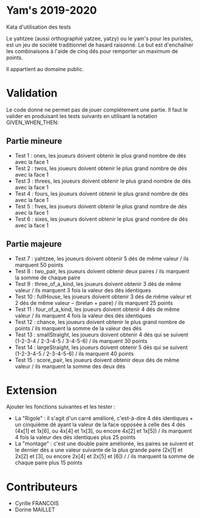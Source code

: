 # Yam's 2019-2020

Kata d'utilisation des tests

Le yahtzee (aussi orthographié yatzee, yatzy) ou le yam's pour les puristes, est un jeu de société traditionnel de hasard raisonné.
Le but est d'enchaîner les combinaisons à l'aide de cinq dés pour remporter un maximum de points. 

Il appartient au domaine public.

# Validation
Le code donné ne permet pas de jouer complétement une partie. Il faut le valider en produisant les tests suivants en utilisant la notation
GIVEN_WHEN_THEN:

## Partie mineure
- Test 1  : ones, les joueurs doivent obtenir le plus grand nombre de dés avec la face 1
- Test 2  : twos, les joueurs doivent obtenir le plus grand nombre de dés avec la face 1
- Test 3  : threes, les joueurs doivent obtenir le plus grand nombre de dés avec la face 1
- Test 4  : fours, les joueurs doivent obtenir le plus grand nombre de dés avec la face 1
- Test 5  : fives, les joueurs doivent obtenir le plus grand nombre de dés avec la face 1
- Test 6  : sixes, les joueurs doivent obtenir le plus grand nombre de dés avec la face 1

## Partie majeure
- Test 7  : yahtzee, les joueurs doivent obtenir 5 dés de même valeur / ils marquent 50 points
- Test 8  : two_pair,  les joueurs doivent obtenir deux paires / ils marquent la somme de chaque paire
- Test 9  : three_of_a_kind, les joueurs doivent obtenir 3 dés de même valeur / ils marquent 3 fois la valeur des dés identiques
- Test 10 : fullHouse, les joueurs doivent obtenir 3 dés de même valeur et 2 dés de même valeur – (brelan + paire) / ils marquent 25 points
- Test 11 : four_of_a_kind, les joueurs doivent obtenir 4 dés de même valeur / ils marquent 4 fois la valeur des dés identiques
- Test 12 : chance, les joueurs doivent obtenir le plus grand nombre de points / ils marquent la somme de la valeur des dés
- Test 13 : smallStraight, les joueurs doivent obtenir 4 dés qui se suivent (1-2-3-4 / 2-3-4-5 / 3-4-5-6) / ils marquent 30 points
- Test 14 : largeStraight, les joueurs doivent obtenir 5 dés qui se suivent (1-2-3-4-5 / 2-3-4-5-6) / ils marquent 40 points
- Test 15 : score_pair, les joueurs doivent obtenir deux dés de même valeur / ils marquent la somme des deux dés

# Extension
Ajouter les fonctions suivantes et les tester :
- La "Rigole" : il s'agit d'un carré amélioré, c'est-à-dire 4 dés identiques + un cinquième dé ayant la valeur de la face 
opposée à celle des 4 dés (4x[1] et 1x[6], ou 4x[4] et 1x[3], ou encore 4x[2] et 1x[5]) / ils marquent 4 fois la valeur des dés identiques plus 25 points
- La "montage" : c'est une double paire améliorée, les paires se suivent et le dernier dés a une valeur suivante de la plus grande paire (2x[1] et 2x[2] et [3], 
ou encore 2x[4] et 2x[5] et [6]) / / ils marquent la somme de chaque paire plus 15 points

# Contributeurs
- Cyrille FRANCOIS
- Dorine MAILLET

